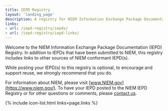 ```yaml
---
title: IEPD Registry
layout: 'landing_page'
description: A registry for NIEM Information Exchange Package Documentation (IEPDs).
links:
- url: /iepd-registry/iepds/
- url: /iepd-registry/iepd-links/
---
```


Welcome to the NIEM Information Exchange Package Documentation (IEPD) Registry. In addition to IEPDs that have been submitted to NIEM, this registry includes links to other sources of NIEM conformant IEPD(s). 

While posting your IEPD(s) to this registry is optional, to encourage and support reuse, we strongly recommend that you do.

For information about NIEM, please visit [www.NIEM.gov](https://www.niem.gov/). To have your IEPD posted to the NIEM IEPD Registry or for other questions or comments, please [contact us](https://www.niem.gov/contact-us). 

{% include icon-list.html links=page.links %}
